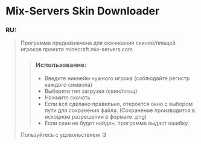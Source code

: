 # Mix-Servers Skin Downloader
### RU: 
> Программа предназначена для скачивания скинов/плащей игроков проекта minecraft.mix-servers.com
> > ### Использование:
> > - Введите никнейм нужного игрока (соблюдайте регистр каждого символа)
> > - Выберите тип загрузки (скин/плащ)
> > - Нажмите скачать
> > - Если всё сделано правильно, откроется окно с выбором пути для сохранения файла. (Сохранение производится в исходном разрешении в формате .png)
> > - Если скин не будет найден, программа выдаст ошибку.
> 
> Пользуйтесь с удовольствием :3
